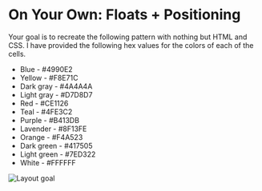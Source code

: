 # On Your Own: Floats + Positioning

Your goal is to recreate the following pattern with nothing but HTML and CSS. I have provided the following hex values for the colors of each of the cells.

- Blue - #4990E2
- Yellow - #F8E71C
- Dark gray - #4A4A4A
- Light gray - #D7D8D7
- Red - #CE1126
- Teal - #4FE3C2
- Purple - #B413DB
- Lavender - #8F13FE
- Orange - #F4A523
- Dark green - #417505
- Light green - #7ED322
- White - #FFFFFF

![Layout goal](https://github.com/allejo/metalab-challenge-1/blob/gh-pages/layout-challenge-on-your-own.png)
